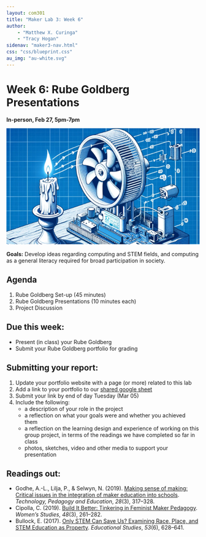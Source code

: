 ```yaml
---
layout: com301
title: "Maker Lab 3: Week 6"
author:
    - "Matthew X. Curinga"
    - "Tracy Hogan"
sidenav: "maker3-nav.html"
css: "css/blueprint.css"
au_img: "au-white.svg"
---
```


<i class="bi bi-building"></i> Week 6: Rube Goldberg Presentations
==================================================================
**In-person, Feb 27, 5pm-7pm**

<img src="img/candle.png" class="float-end" alt="rube goldberg machine">

**Goals:** Develop ideas regarding computing and STEM fields, and
computing as a general literacy required for broad participation in
society.

Agenda
------
1. Rube Goldberg Set-up (45 minutes)
2. Rube Goldberg Presentations (10 minutes each)
3. Project Discussion


Due this week:
-------------
- Present (in class) your Rube Goldberg 
- Submit your Rube Goldberg portfolio for grading

Submitting your report:
-----------------------
1. Update your portfolio website with a page (or more) related to this lab
2. Add a link to your portfolio to our 
   [shared google sheet](https://docs.google.com/spreadsheets/d/10tLBnEYAzvPImugyc0_UYddghNobG8WdTEOK1JSd_eU/edit?usp=sharing)
3. Submit your link by end of day Tuesday (Mar 05)
4. Include the following:
   - a description of your role in the project
   - a reflection on what your goals were and whether you achieved them
   - a reflection on the learning design and experience of working on
     this group project, in terms of the readings we have completed
     so far in class
   - photos, sketches, video and other media to support your presentation


Readings out:
-------------
- Godhe, A.-L., Lilja, P., & Selwyn, N. (2019). [Making sense of making: Critical issues in the integration of maker education into schools](https://usercontent.one/wp/kvasarmakerspace.se/wp-content/uploads/2019/05/Making-sense-of-making.pdf). _Technology, Pedagogy and Education_, _28_(3), 317–328.
- Cipolla, C. (2019). [Build It Better: Tinkering in Feminist Maker Pedagogy](https://onesearch.adelphi.edu/permalink/01ADELPHI_INST/188n7nj/cdi_proquest_journals_2260090157). _Women’s Studies_, _48_(3), 261–282.
- Bullock, E. (2017). [Only STEM Can Save Us? Examining Race, Place, and STEM Education as Property](https://drive.google.com/file/d/1Fm4YfYfUtgP8502KRLSF3LIRXVc9fYYo/view?usp=drive_link). _Educational Studies_, _53_(6), 628–641.



